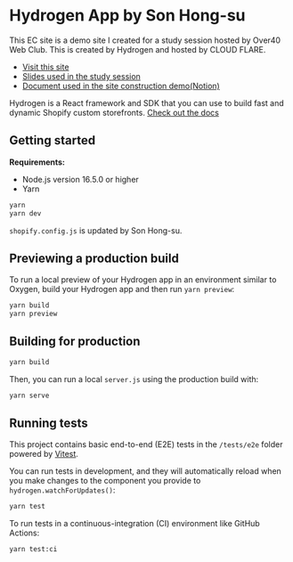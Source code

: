# Hydrogen App by Son Hong-su
This EC site is a demo site I created for a study session hosted by Over40 Web Club.
This is created by Hydrogen and hosted by CLOUD FLARE.

- [Visit this site](https://sample-hydrogen.horumont.workers.dev/)
- [Slides used in the study session](https://www.canva.com/design/DAE7-Sx4SyA/l6wG0OS-XxMgqVJN8nWTwg/edit?utm_content=DAE7-Sx4SyA&utm_campaign=designshare&utm_medium=link2&utm_source=sharebutton)
- [Document used in the site construction demo(Notion)](https://chiseled-practice-bd3.notion.site/a5b8237442c04cf9b11a7085257781e6)

Hydrogen is a React framework and SDK that you can use to build fast and dynamic Shopify custom storefronts.
[Check out the docs](https://shopify.dev/custom-storefronts/hydrogen)

## Getting started

**Requirements:**

- Node.js version 16.5.0 or higher
- Yarn

```bash
yarn
yarn dev
```

`shopify.config.js` is updated by Son Hong-su.

## Previewing a production build

To run a local preview of your Hydrogen app in an environment similar to Oxygen, build your Hydrogen app and then run `yarn preview`:

```bash
yarn build
yarn preview
```

## Building for production

```bash
yarn build
```

Then, you can run a local `server.js` using the production build with:

```bash
yarn serve
```

## Running tests

This project contains basic end-to-end (E2E) tests in the `/tests/e2e` folder powered by [Vitest](https://vitest.dev).

You can run tests in development, and they will automatically reload when you make changes to the component you provide to `hydrogen.watchForUpdates()`:

```bash
yarn test
```

To run tests in a continuous-integration (CI) environment like GitHub Actions:

```bash
yarn test:ci
```
